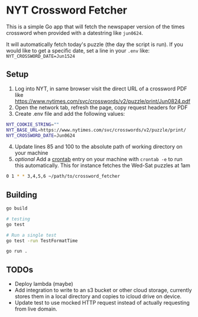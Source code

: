 # NYT Crossword Fetcher
This is a simple Go app that will fetch the newspaper version of the times crossword when provided with a datestring like `jun0624`. 

It will automatically fetch today's puzzle (the day the script is run). If you would like to get a specific date, set a line in your `.env` like:
`NYT_CROSSWORD_DATE=Jun1524`

## Setup
1. Log into NYT, in same browser visit the direct URL of a crossword PDF like https://www.nytimes.com/svc/crosswords/v2/puzzle/print/Jun0824.pdf
2. Open the network tab, refresh the page, copy request headers for PDF
3. Create .env file and add the following values:

```sh
NYT_COOKIE_STRING=""
NYT_BASE_URL=https://www.nytimes.com/svc/crosswords/v2/puzzle/print/
NYT_CROSSWORD_DATE=Jun0624
```
4. Update lines 85 and 100 to the absolute path of working directory on your machine
5. *optional* Add a [crontab](https://crontab.guru/) entry on your machine with `crontab -e` to run this automatically. This for instance fetches the Wed-Sat puzzles at 1am

```bash
0 1 * * 3,4,5,6 ~/path/to/crossword_fetcher 
```

## Building 
```bash
go build 

# testing
go test

# Run a single test
go test -run TestFormatTime

go run .
```


## TODOs
* Deploy lambda (maybe)
* Add integration to write to an s3 bucket or other cloud storage, currently stores them in a local directory and copies to icloud drive on device. 
* Update test to use mocked HTTP request instead of actually requesting from live domain.